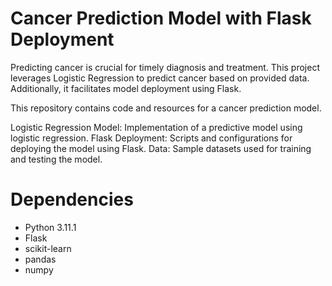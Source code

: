 # Cancer Prediction Model with Flask Deployment




Predicting cancer is crucial for timely diagnosis and treatment. This project leverages Logistic Regression to predict cancer based on provided data. Additionally, it facilitates model deployment using Flask.

This repository contains code and resources for a cancer prediction model.

Logistic Regression Model: Implementation of a predictive model using logistic regression.
Flask Deployment: Scripts and configurations for deploying the model using Flask.
Data: Sample datasets used for training and testing the model.

# Dependencies


- Python 3.11.1
- Flask
- scikit-learn
- pandas
- numpy
